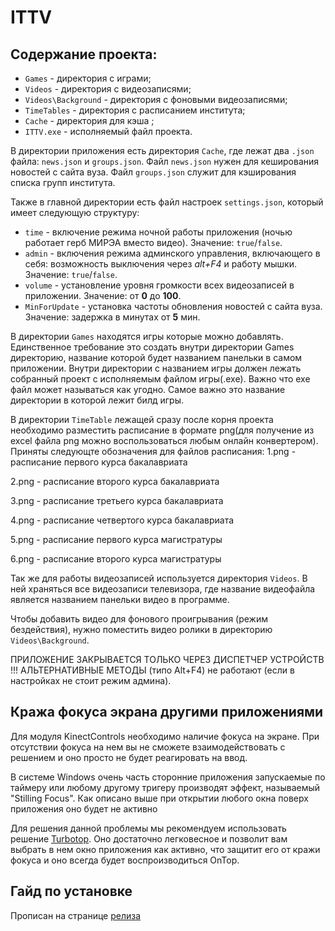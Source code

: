 # ITTV

## Содержание проекта:
* `Games` - директория с играми;
* `Videos` - директория с видеозаписями;
* `Videos\Background` - директория с фоновыми видеозаписями;
* `TimeTables` - директория с расписанием института;
* `Cache` - директория для кэша ;
* `ITTV.exe` - исполняемый файл проекта.

В директории приложения есть директория `Cache`, где лежат два `.json` файла: `news.json` и `groups.json`. Файл `news.json` нужен для кеширования новостей с сайта вуза. Файл `groups.json` служит для кэширования списка групп института.

Также в главной директории есть файл настроек `settings.json`, который имеет следующую структуру:
* `time` - включение режима ночной работы приложения (ночью работает герб МИРЭА вместо видео). Значение: `true`/`false`.
* `admin` - включения режима админского управления, включающего в себя: возможность выключения через *alt+F4* и работу мышки. Значение: `true`/`false`.
* `volume` - установление уровня громкости всех видеозаписей в приложении. Значение: от **0** до **100**.
* `MinForUpdate` - установка частоты обновления новостей с сайта вуза. Значение: задержка в минутах от **5** мин.

В директории `Games` находятся игры которые можно добавлять. Единственное требование это создать внутри директории Games директорию, название которой будет названием панельки в самом приложении. Внутри директории с названием игры должен лежать собранный проект с исполняемым файлом игры(.exe). Важно что exe файл может называться как угодно. Самое важно это название директории в которой лежит билд игры.

В директории `TimeTable` лежащей сразу после корня проекта необходимо разместить расписание в формате png(для получение из excel файла png можно воспользоваться любым онлайн конвертером). Приняты следующте обозначения для файлов расписания:
1.png - расписание первого курса бакалавриата

2.png - расписание второго курса бакалавриата

3.png - расписание третьего курса бакалавриата

4.png - расписание четвертого курса бакалавриата

5.png - расписание первого курса магистратуры

6.png - расписание второго курса магистратуры

Так же для работы видеозаписей используется директория `Videos`. В ней храняться все видеозаписи телевизора, где название видеофайла является названием панельки видео в программе.

Чтобы добавить видео для фонового проигрывания (режим бездействия), нужно поместить видео ролики в директорию `Videos\Background`.

ПРИЛОЖЕНИЕ ЗАКРЫВАЕТСЯ ТОЛЬКО ЧЕРЕЗ ДИСПЕТЧЕР УСТРОЙСТВ !!! АЛЬТЕРНАТИВНЫЕ МЕТОДЫ (типо Alt+F4) не работают (если в настройках не стоит режим админа).

## Кража фокуса экрана другими приложениями
Для модуля KinectControls необходимо наличие фокуса на экране. При отсутствии фокуса на нем вы не сможете взаимодействовать с решением и оно просто не будет реагировать на ввод.

В системе Windows очень часть сторонние приложения запускаемые по таймеру или любому другому тригеру производят эффект, называемый "Stilling Focus". Как описано выше при открытии любого окна поверх приложения оно будет не активно

Для решения данной проблемы мы рекомендуем использовать решение [Turbotop](https://www.savardsoftware.com/turbotop/). Оно достаточно легковесное и позволит вам выбрать в нем окно приложения как активно, что защитит его от кражи фокуса и оно всегда будет воспроизводиться OnTop.

## Гайд по установке
Прописан на странице [релиза](https://github.com/RTUITLab/KinectV2TVInteraction/releases)
